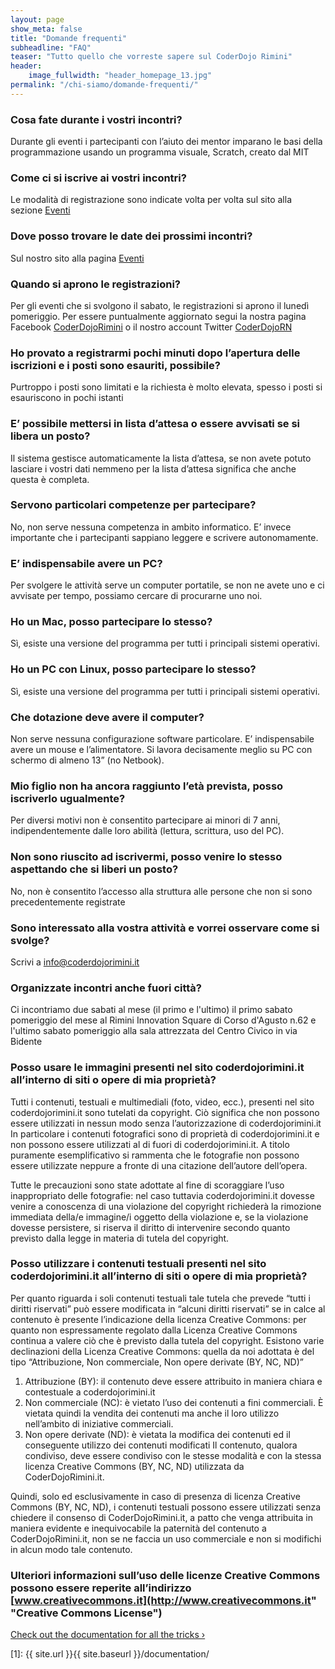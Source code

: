 ```yaml
---
layout: page
show_meta: false
title: "Domande frequenti"
subheadline: "FAQ"
teaser: "Tutto quello che vorreste sapere sul CoderDojo Rimini"
header:
    image_fullwidth: "header_homepage_13.jpg"
permalink: "/chi-siamo/domande-frequenti/"
---
```

### Cosa fate durante i vostri incontri?
 Durante gli eventi i partecipanti con l’aiuto dei mentor imparano le basi della programmazione usando un programma visuale, Scratch, creato dal MIT

### Come ci si iscrive ai vostri incontri?
Le modalità di registrazione sono indicate volta per volta sul sito alla sezione [Eventi](/eventi/ "Eventi")

### Dove posso trovare le date dei prossimi incontri?
Sul nostro sito alla pagina [Eventi](/eventi/ "Eventi")

### Quando si aprono le registrazioni?
Per gli eventi che si svolgono il sabato, le registrazioni si aprono il lunedì pomeriggio. Per essere puntualmente aggiornato segui la nostra pagina Facebook  [CoderDojoRimini](https://www.facebook.com/CoderDojoRimini/) o il nostro account Twitter [CoderDojoRN](https://twitter.com/coderdojoRN)

### Ho provato a registrarmi pochi minuti dopo l’apertura delle iscrizioni e i posti sono esauriti, possibile?
Purtroppo i posti sono limitati e la richiesta è molto elevata, spesso i posti si esauriscono in pochi istanti

### E’ possibile mettersi in lista d’attesa o essere avvisati se si libera un posto?
Il sistema gestisce automaticamente la lista d’attesa, se non avete potuto lasciare i vostri dati nemmeno per la lista d’attesa significa che anche questa è completa.

### Servono particolari competenze per partecipare?
No, non serve nessuna competenza in ambito informatico. E’ invece importante che i partecipanti sappiano leggere e scrivere autonomamente.

### E’ indispensabile avere un PC?
Per svolgere le attività serve un computer portatile, se non ne avete uno e ci avvisate per tempo, possiamo cercare di procurarne uno noi.

### Ho un Mac, posso partecipare lo stesso?
Sì, esiste una versione del programma per tutti i principali sistemi operativi.

### Ho un PC con Linux, posso partecipare lo stesso?
Sì, esiste una versione del programma per tutti i principali sistemi operativi.

### Che dotazione deve avere il computer?
Non serve nessuna configurazione software particolare.
E’ indispensabile avere un mouse e l’alimentatore.
Si lavora decisamente meglio su PC con schermo di almeno 13” (no Netbook).

### Mio figlio non ha ancora raggiunto l’età prevista, posso iscriverlo ugualmente?
Per diversi motivi non è consentito partecipare ai minori di 7 anni, indipendentemente dalle loro abilità (lettura, scrittura, uso del PC).

### Non sono riuscito ad iscrivermi, posso venire lo stesso aspettando che si liberi un posto?
No, non è consentito l’accesso alla struttura alle persone che non si sono precedentemente registrate

### Sono interessato alla vostra attività e vorrei osservare come si svolge?
Scrivi a [info@coderdojorimini.it](mailto:info@coderdojorimini.it)

### Organizzate incontri anche fuori città?
Ci incontriamo due sabati al mese (il primo e l'ultimo) il primo sabato pomeriggio del mese al Rimini Innovation Square di Corso d'Agusto n.62 e l'ultimo sabato pomeriggio alla sala attrezzata del Centro Civico in via Bidente


### Posso usare le immagini presenti nel sito coderdojorimini.it all’interno di siti o opere di mia proprietà?
Tutti i contenuti, testuali e multimediali (foto, video, ecc.), presenti nel sito coderdojorimini.it</code> sono tutelati da copyright. Ciò significa che non possono essere utilizzati in nessun modo senza l’autorizzazione di coderdojorimini.it
In particolare i contenuti fotografici sono di proprietà di coderdojorimini.it e non possono essere utilizzati al di fuori di coderdojorimini.it. A titolo puramente esemplificativo si rammenta che le fotografie non possono essere utilizzate neppure a fronte di una citazione dell’autore dell’opera.

Tutte le precauzioni sono state adottate al fine di scoraggiare l’uso inappropriato delle fotografie: nel caso tuttavia coderdojorimini.it dovesse venire a conoscenza di una violazione del copyright richiederà la rimozione immediata della/e immagine/i oggetto della violazione e, se la violazione dovesse persistere, si riserva il diritto di intervenire secondo quanto previsto dalla legge in materia di tutela del copyright.

### Posso utilizzare i contenuti testuali presenti nel sito coderdojorimini.it all’interno di siti o opere di mia proprietà?
Per quanto riguarda i soli contenuti testuali tale tutela che prevede “tutti i diritti riservati” può essere modificata in “alcuni diritti riservati” se in calce al contenuto è presente l’indicazione della licenza Creative Commons: per quanto non espressamente regolato dalla Licenza Creative Commons continua a valere ciò che è previsto dalla tutela del copyright. Esistono varie declinazioni della Licenza Creative Commons: quella da noi adottata è del tipo “Attribuzione, Non commerciale, Non opere derivate (BY, NC, ND)”
1. Attribuzione (BY): il contenuto deve essere attribuito in maniera chiara e contestuale a coderdojorimini.it
1. Non commerciale (NC): è vietato l’uso dei contenuti a fini commerciali. È vietata quindi la vendita dei contenuti ma anche il loro utilizzo nell’ambito di iniziative commerciali.
1. Non opere derivate  (ND): è vietata la modifica dei contenuti ed il conseguente utilizzo dei contenuti modificati
Il contenuto, qualora condiviso, deve essere condiviso con le stesse modalità e con la stessa licenza Creative Commons (BY, NC, ND) utilizzata da CoderDojoRimini.it.

Quindi, solo ed esclusivamente in caso di presenza di licenza Creative Commons (BY, NC, ND), i contenuti testuali possono essere utilizzati senza chiedere il consenso di CoderDojoRimini.it, a patto che venga attribuita in maniera evidente e inequivocabile la paternità del contenuto a CoderDojoRimini.it</code>, non se ne faccia un uso commerciale e non si modifichi in alcun modo tale contenuto.

### Ulteriori informazioni sull’uso delle licenze Creative Commons possono essere reperite all’indirizzo [www.creativecommons.it](http://www.creativecommons.it" "Creative Commons License")


<a class="radius button small" href="{{ site.url }}{{ site.baseurl }}/documentation/">Check out the documentation for all the tricks ›</a>

 [1]: {{ site.url }}{{ site.baseurl }}/documentation/
